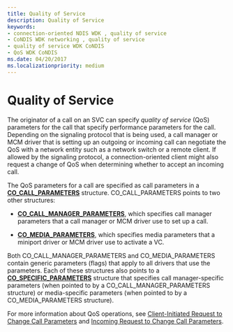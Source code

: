 ```yaml
---
title: Quality of Service
description: Quality of Service
keywords:
- connection-oriented NDIS WDK , quality of service
- CoNDIS WDK networking , quality of service
- quality of service WDK CoNDIS
- QoS WDK CoNDIS
ms.date: 04/20/2017
ms.localizationpriority: medium
---
```


# Quality of Service





The originator of a call on an SVC can specify *quality of service* (QoS) parameters for the call that specify performance parameters for the call. Depending on the signaling protocol that is being used, a call manager or MCM driver that is setting up an outgoing or incoming call can negotiate the QoS with a network entity such as a network switch or a remote client. If allowed by the signaling protocol, a connection-oriented client might also request a change of QoS when determining whether to accept an incoming call.

The QoS parameters for a call are specified as call parameters in a [**CO\_CALL\_PARAMETERS**](/previous-versions/windows/hardware/network/ff545384(v=vs.85)) structure. CO\_CALL\_PARAMETERS points to two other structures:

-   [**CO\_CALL\_MANAGER\_PARAMETERS**](/previous-versions/windows/hardware/network/ff545381(v=vs.85)), which specifies call manager parameters that a call manager or MCM driver use to set up a call.

-   [**CO\_MEDIA\_PARAMETERS**](/previous-versions/windows/hardware/network/ff545388(v=vs.85)), which specifies media parameters that a miniport driver or MCM driver use to activate a VC.

Both CO\_CALL\_MANAGER\_PARAMETERS and CO\_MEDIA\_PARAMETERS contain generic parameters (flags) that apply to all drivers that use the parameters. Each of these structures also points to a [**CO\_SPECIFIC\_PARAMETERS**](/previous-versions/windows/hardware/network/ff545396(v=vs.85)) structure that specifies call manager-specific parameters (when pointed to by a CO\_CALL\_MANAGER\_PARAMETERS structure) or media-specific parameters (when pointed to by a CO\_MEDIA\_PARAMETERS structure).

For more information about QoS operations, see [Client-Initiated Request to Change Call Parameters](client-initiated-request-to-change-call-parameters.md) and [Incoming Request to Change Call Parameters](incoming-request-to-change-call-parameters.md).

 

